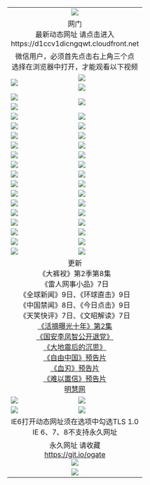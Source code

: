 ﻿<table>
  <tr></tr>
  <tr><td colspan=2 align=center><img src="https://cloud.githubusercontent.com/assets/11880933/13434984/f430fae2-e012-11e5-814f-c2df1e82b247.jpg" /></td></tr>
  <tr><td colspan=2 align=center>网门<br>最新动态网址 请点击进入
<br>https://d1ccv1dicngqwt.cloudfront.net
    </td>
  </tr>
  <tr>
    <td colspan=2 align=center>微信用户，必须首先点击右上角三个点<br>选择在浏览器中打开，才能观看以下视频</td>
  </tr>
  <tr>
    <td rowspan=2><a href="https://d1ccv1dicngqwt.cloudfront.net/ogUP.aspx?name=11DKC.mp4&count=T:2,2:8,1:16&from=github" target="_blank"><img src="https://d1ccv1dicngqwt.cloudfront.net/Up/11DKC1.jpg" /></a></td> 
    <td><div><a href="https://d1ccv1dicngqwt.cloudfront.net/ogUP.aspx?name=LRWS.mp4&count=7B:9,6B:44,5A:10,5B:35,4A:14,4B:19,3A:10,3B:26,2A:16,2B:21,1A:23,1B:29&current=7B:9" target="_blank"><img src="https://d1ccv1dicngqwt.cloudfront.net/Up/LRWS.jpg" /></a></td>
   </tr>
  <tr>
    <td><a href="https://d1ccv1dicngqwt.cloudfront.net/ogNiceVedio.aspx" target="_blank"><img src="https://d1ccv1dicngqwt.cloudfront.net/Up/TGKDY.jpg" /></a></td>
  </tr>
  <tr>
    <td><a href="https://d1ccv1dicngqwt.cloudfront.net/ogUP.aspx?name=JQR.mp4&count=2" target="_blank"><img src="https://d1ccv1dicngqwt.cloudfront.net/Up/JQR.jpg" /></a></td>   
    <td rowspan=2><a href="https://d1ccv1dicngqwt.cloudfront.net/ogUP.aspx?name=JP.mp4&count=9" target="_blank"><img src="https://d1ccv1dicngqwt.cloudfront.net/Up/JP.jpg" /></td>
  </tr>
  <tr>
    <td><a href="https://d1ccv1dicngqwt.cloudfront.net/ogUP.aspx?name=WH.mp4" target="_blank"><img src="https://d1ccv1dicngqwt.cloudfront.net/Up/WH.jpg" /></a></td>
  </tr>
  <tr>
    <td><a href="https://d1ccv1dicngqwt.cloudfront.net/ogUP.aspx?name=SSZJ.mp4&count=480P:9,S:2" target="_blank"><img src="https://d1ccv1dicngqwt.cloudfront.net/Up/SSZJ.jpg" /></a></td>
    <td><a href="https://d1ccv1dicngqwt.cloudfront.net/ogUP.aspx?name=ZY.mp4&count=2015:16" target="_blank"><img src="https://d1ccv1dicngqwt.cloudfront.net/Up/ZY.jpg" /></a</td>
  </tr>
  <tr>
    <td><a href="https://d1ccv1dicngqwt.cloudfront.net/ogUP.aspx?name=XTFY.mp4&count=B:2,A:24" target="_blank"><img src="https://d1ccv1dicngqwt.cloudfront.net/Up/XTFY.jpg" /></a></td>
    <td><a href="https://d1ccv1dicngqwt.cloudfront.net/ogUP.aspx?name=1XQK.mp4&count=13" target="_blank"><img src="https://d1ccv1dicngqwt.cloudfront.net/Up/1XQK.jpg" /></a</td>
  </tr>
  <tr>
    <td><a href="https://d1ccv1dicngqwt.cloudfront.net/ogUP.aspx?name=1LYF.mp4&count=2" target="_blank"><img src="https://d1ccv1dicngqwt.cloudfront.net/Up/1LYF0.jpg" /></a></td>
    <td><a href="https://d1ccv1dicngqwt.cloudfront.net/ogUP.aspx?name=1ZGC.mp4&count=6" target="_blank"><img src="https://d1ccv1dicngqwt.cloudfront.net/Up/1ZGC0.jpg" /></a></td>
  </tr>
  <tr>
    <td><a href="https://d1ccv1dicngqwt.cloudfront.net/ogUP.aspx?name=1ZKM.mp4&count=3&current=3" target="_blank"><img src="https://d1ccv1dicngqwt.cloudfront.net/Up/1ZKM0.jpg" /></a></td>  
    <td><a href="https://d1ccv1dicngqwt.cloudfront.net/ogUP.aspx?name=1WWY.mp4&count=6&current=6" target="_blank"><img src="https://d1ccv1dicngqwt.cloudfront.net/Up/1WWY0.jpg" /></a></td>
  </tr>
  <tr>
    <td><a href="https://d1ccv1dicngqwt.cloudfront.net/ogUP.aspx?name=10JGY.mp4&count=3" target="_blank"><img src="https://d1ccv1dicngqwt.cloudfront.net/Up/10JGY0.jpg" /></a></td>
    <td><a href="https://d1ccv1dicngqwt.cloudfront.net/ogUP.aspx?name=10CYS.mp4&count=2" target="_blank"><img src="https://d1ccv1dicngqwt.cloudfront.net/Up/10CYS0.jpg" /></a></td>
  </tr>
  <tr>
    <td><a href="https://d1ccv1dicngqwt.cloudfront.net/ogUP.aspx?name=4SQQ.mp4&count=201603:7,201602:20,201601:21&current=201603:7" target="_blank"><img src="https://d1ccv1dicngqwt.cloudfront.net/Up/4SQQ0.jpg"/></a></td>
    <td><a href="https://d1ccv1dicngqwt.cloudfront.net/ogUP.aspx?name=4SHQ.mp4&count=201603:9,201602:27,201601:28&current=201603:9" target="_blank"><img src="https://d1ccv1dicngqwt.cloudfront.net/Up/4SHQ0.jpg"/></a></td>
  </tr>
  <tr>
    <td><a href="https://d1ccv1dicngqwt.cloudfront.net/ogUP.aspx?name=4SZG.mp4&count=201603:7,201602:21,201601:23&current=201603:7" target="_blank"><img src="https://d1ccv1dicngqwt.cloudfront.net/Up/4SZG0.jpg"/></a></td>
    <td><a href="https://d1ccv1dicngqwt.cloudfront.net/ogUP.aspx?name=4SDJ.mp4&count=201603A:8,201603B:4,201602A:24,201602B:7,201601A:48,201601B:6&current=201603A:8" target="_blank"><img src="https://d1ccv1dicngqwt.cloudfront.net/Up/4SDJ0.jpg"/></a></td>
  </tr>
  <tr>
    <td><a href="https://d1ccv1dicngqwt.cloudfront.net/ogUP.aspx?name=4SGX.mp4&count=201603:1&current=201603:1" target="_blank"><img src="https://d1ccv1dicngqwt.cloudfront.net/Up/4SGX0.jpg"/></a></td>
    <td><a href="https://d1ccv1dicngqwt.cloudfront.net/ogUP.aspx?name=4SHD.mp4&count=201603:3&current=201603:1" target="_blank"><img src="https://d1ccv1dicngqwt.cloudfront.net/Up/4SHD0.jpg"/></a></td>
  </tr>
  <tr>
    <td><a href="https://d1ccv1dicngqwt.cloudfront.net/ogUP.aspx?name=4CTX.mp4&count=201603:2,201602:3,201601:4&current=201603:2" target="_blank"><img src="https://d1ccv1dicngqwt.cloudfront.net/Up/4CTX0.jpg"/></a></td>
    <td><a href="https://d1ccv1dicngqwt.cloudfront.net/ogUP.aspx?name=4CWZ.mp4&count=201603:1,201602:4,201601:4&current=201603:1" target="_blank"><img src="https://d1ccv1dicngqwt.cloudfront.net/Up/4CWZ0.jpg"/></a></td>
  </tr>
  <tr>
    <td><a href="https://d1ccv1dicngqwt.cloudfront.net/onUP.aspx?name=https://d2t6x1lwzcff38.cloudfront.net/" target="_blank"><img src="https://d1ccv1dicngqwt.cloudfront.net/Up/0DTW.jpg"/></a></td>
    <td><a href="https://d1ccv1dicngqwt.cloudfront.net/onUP.aspx?name=https://d240ns8up8earz.cloudfront.net/acenter/" target="_blank"><img src="https://d1ccv1dicngqwt.cloudfront.net/Up/0TDW.jpg" /></a></td>
  </tr>
  <tr>
    <td><a href="https://d1ccv1dicngqwt.cloudfront.net/onUP.aspx?name=https://d4508d6vomz2p.cloudfront.net/gb/nsc413.htm" target="_blank"><img src="https://d1ccv1dicngqwt.cloudfront.net/Up/0DJY.jpg" /></a></td>
    <td><a href="https://d1ccv1dicngqwt.cloudfront.net/onUP.aspx?name=https://d3bxwq7vzudb5l.cloudfront.net/xtr/gb/prog204.html" target="_blank"><img src="https://d1ccv1dicngqwt.cloudfront.net/Up/0XTR.jpg" /></a></td>
  </tr>
  <tr>
    <td><a href="https://d1ccv1dicngqwt.cloudfront.net/onUP.aspx?name=https://d3aj00iefsmfgc.cloudfront.net/" target="_blank"><img src="https://d1ccv1dicngqwt.cloudfront.net/Up/0MHW.jpg" /></a></td>
    <td><a href="https://d1ccv1dicngqwt.cloudfront.net/onUP.aspx?name=https://d1lcj91uv80klr.cloudfront.net/" target="_blank"><img src="https://d1ccv1dicngqwt.cloudfront.net/Up/0ZJW.jpg" /></a></td>
  </tr>
  <tr>
    <td><a href="https://d1ccv1dicngqwt.cloudfront.net/ogUP.aspx?name=0FG.zip" target="_blank"><img src="https://d1ccv1dicngqwt.cloudfront.net/Up/0FG.jpg" /></a></td>
    <td><a href="https://d1ccv1dicngqwt.cloudfront.net/ogUP.aspx?name=0FGA.apk" target="_blank"><img src="https://d1ccv1dicngqwt.cloudfront.net/Up/0FGA.jpg" /></a></td>
  </tr>
  <tr>
    <td><a href="https://d1ccv1dicngqwt.cloudfront.net/ogUP.aspx?name=0U.zip" target="_blank"><img src="https://d1ccv1dicngqwt.cloudfront.net/Up/0U.jpg" /></a></td>
    <td><a href="https://d1ccv1dicngqwt.cloudfront.net/ogUP.aspx?name=0UA.apk" target="_blank"><img src="https://d1ccv1dicngqwt.cloudfront.net/Up/0UA.jpg" /></a></td>
  </tr>
  <tr>
    <td><a href="https://d1ccv1dicngqwt.cloudfront.net/ogUP.aspx?name=0iPPOTV.zip" target="_blank"><img src="https://d1ccv1dicngqwt.cloudfront.net/Up/0iPPOTV.jpg" /></a></td>
    <td><a href="https://d1ccv1dicngqwt.cloudfront.net/ogUP.aspx?name=0iNTD.apk" target="_blank"><img src="https://d1ccv1dicngqwt.cloudfront.net/Up/0iNTD.jpg" /></a></td>
  </tr>
  <tr>
    <td colspan=2 align=center>更新<br>
      《大裤衩》第2季第8集<br>
      《雷人网事小品》7日<br>
      《全球新闻》9日、《环球直击》9日<br>
      《中国禁闻》8日、《今日点击》9日<br>
      《天笑快评》7日、《文昭解读》7日<br>
      <a href="https://d1ccv1dicngqwt.cloudfront.net/ogUP.aspx?name=SSZJ.mp4&count=S:2:480P:9&current=S:2" target="_blank">《活摘曝光十年》第2集</a><br>
      <a href="https://d1ccv1dicngqwt.cloudfront.net/ogUP.aspx?name=4LFZ.mp4" target="_blank">《国安李凤智公开退党》</a><br>
      <a href="https://d1ccv1dicngqwt.cloudfront.net/ogUP.aspx?name=4DDZHDCS.mp4" target="_blank">《大地震后的沉思》</a><br>
      <a href="https://d1ccv1dicngqwt.cloudfront.net/ogUP.aspx?name=11ZYZG0.mp4" target="_blank">《自由中国》预告片</a><br>
      <a href="https://d1ccv1dicngqwt.cloudfront.net/ogUP.aspx?name=11XR.mp4" target="_blank">《血刃》预告片</a><br>
      <a href="https://d1ccv1dicngqwt.cloudfront.net/ogUP.aspx?name=11NYZX.mp4&count=2" target="_blank">《难以置信》预告片</a><br>
      <a href="https://d1ccv1dicngqwt.cloudfront.net/onUP.aspx?name=https://www.minghui.org/" target="_blank">明慧网</a></td>
    </td>
  </tr>
  <tr>
    <td><a href="https://d1ccv1dicngqwt.cloudfront.net/ogNice.aspx" target="_blank"><img src="https://d1ccv1dicngqwt.cloudfront.net/Up/0WCYY.jpg" /></a></td>
    <td><a href="https://d1ccv1dicngqwt.cloudfront.net/onCO.aspx?ob=600%E4%BA%8B%E7%89%A9&op=%E5%A2%9E%E5%88%A0%E6%94%B9&args=WH1~%23%E7%B1%BB%E5%9E%8B6%E6%96%B0%E9%97%BB%7c%23%E7%B1%BB%E5%9E%8B6%E8%AF%84%E8%AE%BA&mode=" target="_blank"><img src="https://d1ccv1dicngqwt.cloudfront.net/Up/0WZTT.jpg" /></a></td> 
  </tr>
  <tr>
    <td><a href="https://d1ccv1dicngqwt.cloudfront.net/ogDY.aspx" target="_blank"><img src="https://d1ccv1dicngqwt.cloudfront.net/Up/0FK.jpg" /></a></td>
    <td><a href="https://d1ccv1dicngqwt.cloudfront.net/ogST.aspx" target="_blank"><img src="https://d1ccv1dicngqwt.cloudfront.net/Up/0ST.jpg" /></a></td> 
  </tr>
  <tr>
    <td colspan=2 align=center>IE6打开动态网址须在选项中勾选TLS 1.0<br/>IE 6、7、8不支持永久网址<br/>
      <!--微信可扫描以下临时二维码<br/>https://bit.ly/1mBQHW8<br/><a href="https://d1ccv1dicngqwt.cloudfront.net/Up/0WMGDL3.png" target="_blank"><img src="https://d1ccv1dicngqwt.cloudfront.net/Up/0WMGD3.png"/></a><br-->
  </tr>
  <tr>
    <td colspan=2 align=center>永久网址 请收藏<br/><a href="https://git.io/ogate" target="_blank">https://git.io/ogate</a><br/><a href="https://d1ccv1dicngqwt.cloudfront.net/Up/0WMGDL2.png" target="_blank"><img src="https://d1ccv1dicngqwt.cloudfront.net/Up/0WMGD2.png"/></a></td>
  </tr>
  <tr>
    <td colspan=2 align=center><a href="https://d1ccv1dicngqwt.cloudfront.net/ogUP.aspx?name=0oGate.apk" target="_blank"><img src="https://d1ccv1dicngqwt.cloudfront.net/Up/0WMAZ.jpg" /></a></td>
  </tr>
  <!--tr>
    <td colspan=2 align=center>可能失效的动态网址
    </td>
  </tr-->
</table>
